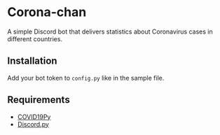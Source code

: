 # Corona-chan
A simple Discord bot that delivers statistics about Coronavirus cases in different countries.

## Installation
Add your bot token to `config.py` like in the sample file. 

## Requirements
- [COVID19Py](https://github.com/Kamaropoulos/COVID19Py)
- [Discord.py](https://github.com/Rapptz/discord.py)